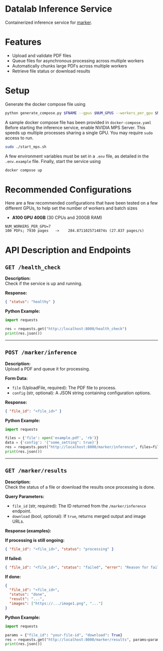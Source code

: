 # Datalab Inference Service

Containerized inference service for [marker](https://github.com/VikParuchuri/marker). 

# Features

- Upload and validate PDF files
- Queue files for asynchronous processing across multiple workers
- Automatically chunks large PDFs across multiple workers
- Retrieve file status or download results

# Setup
Generate the docker compose file using
```bash
python generate_compose.py $FNAME --gpus $NUM_GPUS --workers_per_gpu $NUM_WORKERS_PER_GPU
```
A sample docker compose file has been provided in `docker-compose.yaml`
Before starting the inference service, enable NVIDIA MPS Server. This speeds up multiple processes sharing a single GPU. You may require `sudo` access to run.
```bash
sudo ./start_mps.sh
```
A few environment variables must be set in a `.env` file, as detailed in the `.env.example` file. 
Finally, start the service using
```bash
docker compose up
```

# Recommended Configurations
Here are a few recommended configurations that have been tested on a few different GPUs, to help set the number of workers and batch sizes
- **A100 GPU 40GB** (30 CPUs and 200GB RAM)
```
NUM_WORKERS_PER_GPU=7
100 PDFs; 7930 pages   ->    284.8711025714874s (27.837 pages/s)
```



# API Description and Endpoints

## `GET /health_check`

**Description:**  
Check if the service is up and running.

**Response:**  
```json
{ "status": "healthy" }
```

**Python Example:**
```python
import requests

res = requests.get("http://localhost:8000/health_check")
print(res.json())
```

---

## `POST /marker/inference`

**Description:**  
Upload a PDF and queue it for processing.

**Form Data:**

- `file` (UploadFile, required): The PDF file to process.
- `config` (str, optional): A JSON string containing configuration options.

**Response:**
```json
{ "file_id": "<file_id>" }
```

**Python Example:**
```python
import requests

files = {'file': open('example.pdf', 'rb')}
data = {'config': '{"some_setting": true}'}
res = requests.post("http://localhost:8000/marker/inference", files=files, data=data)
print(res.json())
```

---

## `GET /marker/results`

**Description:**  
Check the status of a file or download the results once processing is done.

**Query Parameters:**

- `file_id` (str, required): The ID returned from the `/marker/inference` endpoint.
- `download` (bool, optional): If `true`, returns merged output and image URLs.

**Response (examples):**

**If processing is still ongoing:**
```json
{ "file_id": "<file_id>", "status": "processing" }
```

**If failed:**
```json
{ "file_id": "<file_id>", "status": "failed", "error": "Reason for failure" }
```

**If done:**
```json
{
  "file_id": "<file_id>",
  "status": "done",
  "result": "...",
  "images": ["https://.../image1.png", "..."]
}
```

**Python Example:**
```python
import requests

params = {"file_id": "your-file-id", "download": True}
res = requests.get("http://localhost:8000/marker/results", params=params)
print(res.json())
```